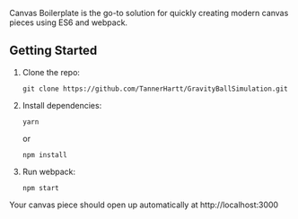 Canvas Boilerplate is the go-to solution for quickly creating modern canvas pieces using ES6 and webpack.

## Getting Started

1.  Clone the repo:

        git clone https://github.com/TannerHartt/GravityBallSimulation.git

2.  Install dependencies:

        yarn

    or

        npm install

3.  Run webpack:

        npm start

Your canvas piece should open up automatically at http://localhost:3000
